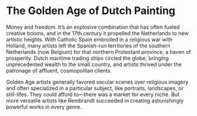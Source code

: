 # The Golden Age of Dutch Painting

Money and freedom. It’s an explosive combination that has often fueled creative booms, and in the 17th century it propelled the Netherlands to new artistic heights. With Catholic Spain embroiled in a religious war with Holland, many artists left the Spanish-run territories of the southern Netherlands (now Belgium) for that northern Protestant province, a haven of prosperity. Dutch maritime trading ships circled the globe, bringing unprecedented wealth to the small country, and artists thrived under the patronage of affluent, cosmopolitan clients. 

Golden Age artists generally favored secular scenes over religious imagery and often specialized in a particular subject, like portraits, landscapes, or still-lifes. They could afford to—there was a market for every niche. But more versatile artists like Rembrandt succeeded in creating astonishingly powerful works in every genre. 


